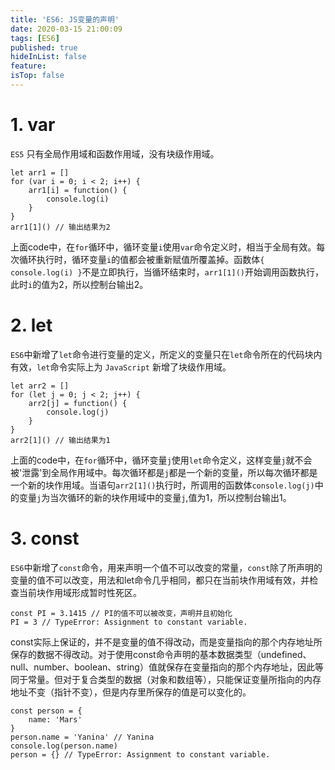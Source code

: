 ```yaml
---
title: 'ES6: JS变量的声明'
date: 2020-03-15 21:00:09
tags: [ES6]
published: true
hideInList: false
feature: 
isTop: false
---
```

# 1. var

`ES5` 只有全局作用域和函数作用域，没有块级作用域。

```
let arr1 = []
for (var i = 0; i < 2; i++) {
    arr1[i] = function() {
        console.log(i)
    }
}
arr1[1]() // 输出结果为2
```
上面code中，在`for`循环中，循环变量`i`使用`var`命令定义时，相当于全局有效。每次循环执行时，循环变量`i`的值都会被重新赋值所覆盖掉。函数体`{ console.log(i) }`不是立即执行，当循环结束时，`arr1[1]()`开始调用函数执行，此时`i`的值为2，所以控制台输出2。

# 2. let

`ES6`中新增了`let`命令进行变量的定义，所定义的变量只在`let`命令所在的代码块内有效，`let`命令实际上为 `JavaScript` 新增了块级作用域。

```
let arr2 = []
for (let j = 0; j < 2; j++) {
    arr2[j] = function() {
        console.log(j)
    }
}
arr2[1]() // 输出结果为1
```
上面的code中，在`for`循环中，循环变量`j`使用`let`命令定义，这样变量`j`就不会被'泄露'到全局作用域中。每次循环都是`j`都是一个新的变量，所以每次循环都是一个新的块作用域。当语句`arr2[1]()`执行时，所调用的函数体`console.log(j)`中的变量`j`为当次循环的新的块作用域中的变量`j`,值为1，所以控制台输出1。

# 3. const
`ES6`中新增了`const`命令，用来声明一个值不可以改变的常量，`const`除了所声明的变量的值不可以改变，用法和let命令几乎相同，都只在当前块作用域有效，并检查当前块作用域形成暂时性死区。
```
const PI = 3.1415 // PI的值不可以被改变，声明并且初始化
PI = 3 // TypeError: Assignment to constant variable.
```

const实际上保证的，并不是变量的值不得改动，而是变量指向的那个内存地址所保存的数据不得改动。对于使用const命令声明的基本数据类型（undefined、null、number、boolean、string）值就保存在变量指向的那个内存地址，因此等同于常量。但对于复合类型的数据（对象和数组等），只能保证变量所指向的内存地址不变（指针不变），但是内存里所保存的值是可以变化的。
```
const person = {
    name: 'Mars'
}
person.name = 'Yanina' // Yanina
console.log(person.name)
person = {} // TypeError: Assignment to constant variable.
```